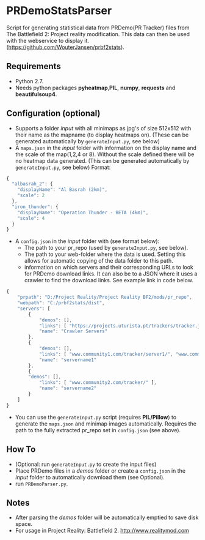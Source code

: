 # PRDemoStatsParser
Script for generating statistical data from PRDemo(PR Tracker) files from The Battlefield 2: Project reality modification. This data can then be used with the webservice to display it. (https://github.com/WouterJansen/prbf2stats).

## Requirements
* Python 2.7.
* Needs python packages **pyheatmap**,**PIL**, **numpy**, **requests** and **beautifulsoup4**.

## Configuration (optional)
* Supports a folder _input_ with all minimaps as jpg's of size 512x512 with their name as the mapname (to display heatmaps on). (These can be generated automatically by ```generateInput.py```, see below)
* A ```maps.json``` in the _input_ folder with information on the display name and the scale of the map(1,2,4 or 8). Without the scale defined there will be no heatmap data generated. (This can be generated automatically by ```generateInput.py```, see below) Format:
```javascript
{
  "albasrah_2": {
    "displayName": "Al Basrah (2km)",
    "scale": 2
  },
  "iron_thunder": {
    "displayName": "Operation Thunder - BETA (4km)",
    "scale": 4
  }
}
```
* A ```config.json``` in the _input_ folder with (see format below):
    * The path to your pr_repo (used by ```generateInput.py```, see below).
    * The path to your web-folder where the data is used. Setting this allows for automatic copying of the data folder to this path. 
    * information on which servers and their corresponding URLs to look for PRDemo download links. It can also be to a JSON where it uses a crawler to find the download links. See example link in code below.
```javascript
{
    "prpath": "D:/Project Reality/Project Reality BF2/mods/pr_repo",
    "webpath": "C:/prbf2stats/dist",
    "servers": [
        {
            "demos": [],
            "links": [ "https://projects.uturista.pt/trackers/tracker.json" ],
            "name": "Crawler Servers"
        },
        {
            "demos": [],
            "links": [ "www.community1.com/tracker/server1/", "www.community1.com/tracker/server2/" ], 
            "name": "servername1"
        },
	    {
	    "demos": [],
            "links": [ "www.community2.com/tracker/" ], 
            "name": "servername2"
        }
    ]
}
```
* You can use the ```generateInput.py``` script (requires **PIL/Pillow**)  to generate the ```maps.json``` and minimap images automatically. Requires the path to the fully extracted pr_repo set in ```config.json``` (see above).
## How To
* (Optional: run ```generateInput.py``` to create the input files)
* Place PRDemo files in a _demos_ folder or create a ```config.json``` in the _input_ folder to automatically download them (see Optional).
* run ```PRDemoParser.py```.

## Notes 
* After parsing the _demos_ folder will be automatically emptied to save disk space.
* For usage in Project Reality: Battlefield 2. http://www.realitymod.com
